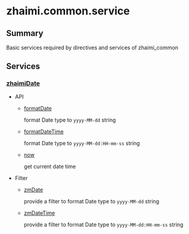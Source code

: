 # zhaimi.common.service

## Summary

Basic services required by directives and services of zhaimi_common

## Services

### [zhaimiDate](zhaimi_date/factory.js)

- API

  - [formatDate](zhaimi_date/factory.js#L27)

    format Date type to `yyyy-MM-dd` string

  - [formatDateTime](zhaimi_date/factory.js#L33)

    format Date type to `yyyy-MM-dd:HH-mm-ss` string

  - [now](zhaimi_date/factory.js#L39)

    get current date time

- Filter

  - [zmDate](zhai_date/filter.js#L15)

    provide a filter to format Date type to `yyyy-MM-dd` string

  - [zmDateTime](zhai_date/filter.js#L24)

    provide a filter to format Date type to `yyyy-MM-dd:HH-mm-ss` string